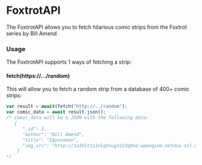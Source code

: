 # FoxtrotAPI
The FoxtrotAPI allows you to fetch hilarious comic strips from the Foxtrot series by Bill Amend
### Usage
The FoxtrotAPI supports 1 ways of fetching a strip:

#### fetch(https://.../random)
This will allow you to fetch a random strip from a database of 400+ comic strips:
```javascript
var result = await(fetch("http://../random");
var comic_data = await result.json();
/* comic_data will be a JSON with the following data:
   {
      "_id": 2,
      "author": "Bill Amend",
      "title": "Iguanoman",
      "img_src": "http://1a3k5t1s1nlq3nug3z23q9ed-wpengine.netdna-ssl.com/wp-content/uploads/2020/07/ft200712-foxtrot-comics-bill-amend-iguanoman-2020-quincy-jason-          aliens-sunday-comic-strip.png"
    }
*/

```
